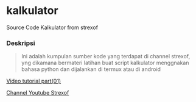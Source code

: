 # kalkulator
Source Code Kalkulator from strexof

### Deskripsi
> Ini adalah kumpulan sumber kode yang terdapat di channel strexof, yng dikamana bermateri latihan buat script kalkulator menggnakan bahasa python dan dijalankan di termux atau di android

[Video tutorial part(01)](https://youtu.be/dGgOz5fg1kU)

[Channel Youtube Strexof](https://youtube.com/channel/UC1hCsU_8IJ1AbV5O-SpI5PQ)
